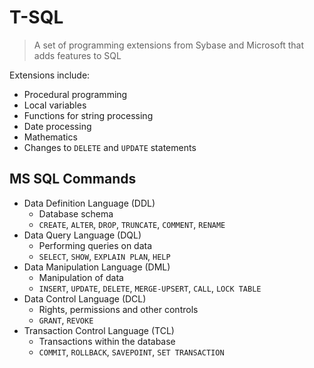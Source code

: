# T-SQL

> A set of programming extensions from Sybase and Microsoft that adds features to SQL

Extensions include:

* Procedural programming
* Local variables
* Functions for string processing
* Date processing
* Mathematics
* Changes to `DELETE` and `UPDATE` statements

## MS SQL Commands

* Data Definition Language (DDL)
  * Database schema
  * `CREATE`, `ALTER`, `DROP`, `TRUNCATE`, `COMMENT`, `RENAME`
* Data Query Language (DQL)
  * Performing queries on data
  * `SELECT`, `SHOW`, `EXPLAIN PLAN`, `HELP`
* Data Manipulation Language (DML)
  * Manipulation of data
  * `INSERT`, `UPDATE`, `DELETE`, `MERGE-UPSERT`, `CALL`, `LOCK TABLE`
* Data Control Language (DCL)
  * Rights, permissions and other controls
  * `GRANT`, `REVOKE`
* Transaction Control Language (TCL)
  * Transactions within the database
  * `COMMIT`, `ROLLBACK`, `SAVEPOINT`, `SET TRANSACTION`
